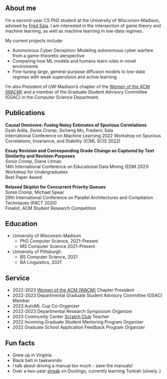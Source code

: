 ## About me

I’m a second-year CS PhD student at the University of Wisconsin-Madison, advised by [Fred Sala](https://pages.cs.wisc.edu/~fredsala/). I am interested in the intersection of game theory and machine learning, as well as machine learning in low-data regimes.

My current projects include:

- Autonomous Cyber Deception: Modeling autonomous cyber warfare from a game-theoretic perspective
- Comparing how ML models and humans learn rules in novel enviroments
- Fine-tuning large, general-purpose diffusion models to low-data regimes with weak supervision and active learning

I’m also President of UW-Madison’s chapter of the [Women of the ACM (WACM)](https://wacm.cs.wisc.edu/) and a member of the Graduate Student Advisory Committee (GSAC) in the Computer Science Department.

## Publications

**Causal Omnivore: Fusing Noisy Estimates of Spurious Correlations**<br>Dyah Adila, *Sonia Cromp*, Sicheng Mo, Frederic Sala<br>International Conference on Machine Learning 2022 Workshop on Spurious Correlations, Invariance, and Stability (ICML SCIS 2022)

**Essay Revision and Corresponding Grade Change as Captured by Text Similarity and Revision Purposes**<br>*Sonia Cromp*, Diane Litman<br>14th International Conference on Educational Data Mining (EDM 2021) Workshop for Undergraduates<br>Best Paper Award

**Relaxed Skiplist for Concurrent Priority Queues**<br>*Sonia Cromp*, Michael Spear<br>29th International Conference on Parallel Architectures and Compilation Techniques (PACT 2020)<br>Finalist, ACM Student Research Competition

## Education

- University of Wisconsin-Madison
	- PhD Computer Science, 2021-Present
	- MS Computer Science 2021-Present
- University of Pittsburgh
	- BS Computer Science, 2021
	- BA Linguistics, 2021

## Service
- 2022-2023 [Women of the ACM (WACM)](https://wacm.cs.wisc.edu/) Chapter President
- 2022-2023 Departmental Graduate Student Advisory Committee (GSAC) Member
- 2023 AutoML Cup Co-Organizer
- 2022-2023 Departmental Research Symposium Organizer
- 2023 Community Center [Scratch Club](https://www.cs.wisc.edu/catapult-clubs/) Teacher
- 2022 Incoming Graduate Student Mentoring Program Organizer
- 2022 Graduate School Application Feedback Program Organizer

## Fun facts
- Grew up in Virginia
- Black belt in taekwondo
- I talk about driving a manual too much - save the manuals!
- Over a two-year [streak](https://duome.eu/crepe_obsession) on Duolingo, currently learning Turkish (slowly..)
